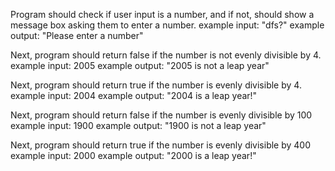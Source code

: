 Program should check if user input is a number, and if not, should show a message box asking them to enter a number.
  example input: "dfs?"
  example output: "Please enter a number"

Next, program should return false if the number is not evenly divisible by 4.
  example input: 2005
  example output: "2005 is not a leap year"

Next, program should return true if the number is evenly divisible by 4.
  example input: 2004
  example output: "2004 is a leap year!"

Next, program should return false if the number is evenly divisible by 100
  example input: 1900
  example output: "1900 is not a leap year"

Next, program should return true if the number is evenly divisible by 400
  example input: 2000
  example output: "2000 is a leap year!"
